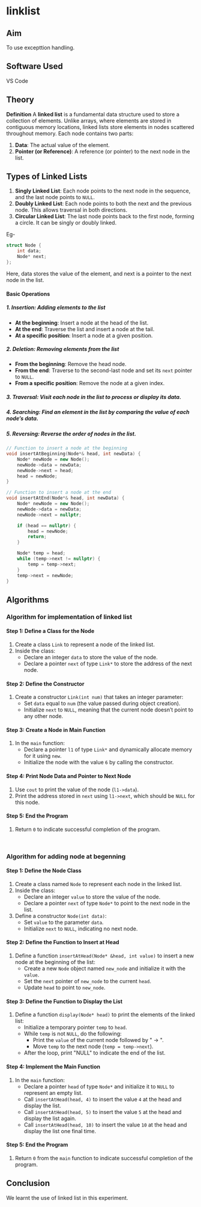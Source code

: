 # linklist
## Aim 
To use excepttion handling.

## Software Used 
VS Code

## Theory
**Definition**
A **linked list** is a fundamental data structure used to store a collection of elements. Unlike arrays, where elements are stored in contiguous memory locations, linked lists store elements in nodes scattered throughout memory. Each node contains two parts:

1. **Data**: The actual value of the element.
2. **Pointer (or Reference)**: A reference (or pointer) to the next node in the list.

## Types of Linked Lists
1. **Singly Linked List**: Each node points to the next node in the sequence, and the last node points to `NULL`.
2. **Doubly Linked List**: Each node points to both the next and the previous node. This allows traversal in both directions.
3. **Circular Linked List**: The last node points back to the first node, forming a circle. It can be singly or doubly linked.

Eg-
```cpp
struct Node {
    int data;
    Node* next;
};
```

Here, data stores the value of the element, and next is a pointer to the next node in the list.
#### Basic Operations

##### 1. Insertion: Adding elements to the list

- **At the beginning**: Insert a node at the head of the list.
- **At the end**: Traverse the list and insert a node at the tail.
- **At a specific position**: Insert a node at a given position.

##### 2. Deletion: Removing elements from the list

- **From the beginning**: Remove the head node.
- **From the end**: Traverse to the second-last node and set its `next` pointer to `NULL`.
- **From a specific position**: Remove the node at a given index.

##### 3. Traversal: Visit each node in the list to process or display its data.

##### 4. Searching: Find an element in the list by comparing the value of each node’s data.

##### 5. Reversing: Reverse the order of nodes in the list.

```cpp
// Function to insert a node at the beginning
void insertAtBeginning(Node*& head, int newData) {
    Node* newNode = new Node();
    newNode->data = newData;
    newNode->next = head;
    head = newNode;
}
```
```cpp
// Function to insert a node at the end
void insertAtEnd(Node*& head, int newData) {
    Node* newNode = new Node();
    newNode->data = newData;
    newNode->next = nullptr;

    if (head == nullptr) {
        head = newNode;
        return;
    }

    Node* temp = head;
    while (temp->next != nullptr) {
        temp = temp->next;
    }
    temp->next = newNode;
}
```

## Algorithms
### Algorithm for implementation of linked list
#### Step 1: Define a Class for the Node
1. Create a class `Link` to represent a node of the linked list.
2. Inside the class:
   - Declare an integer `data` to store the value of the node.
   - Declare a pointer `next` of type `Link*` to store the address of the next node.
   
#### Step 2: Define the Constructor
1. Create a constructor `Link(int num)` that takes an integer parameter:
   - Set `data` equal to `num` (the value passed during object creation).
   - Initialize `next` to `NULL`, meaning that the current node doesn’t point to any other node.

#### Step 3: Create a Node in Main Function
1. In the `main` function:
   - Declare a pointer `l1` of type `Link*` and dynamically allocate memory for it using `new`.
   - Initialize the node with the value `6` by calling the constructor.
   
#### Step 4: Print Node Data and Pointer to Next Node
1. Use `cout` to print the value of the node (`l1->data`).
2. Print the address stored in `next` using `l1->next`, which should be `NULL` for this node.

#### Step 5: End the Program
1. Return `0` to indicate successful completion of the program.
<br>


### Algorithm for adding node at begenning

#### Step 1: Define the Node Class
1. Create a class named `Node` to represent each node in the linked list.
2. Inside the class:
   - Declare an integer `value` to store the value of the node.
   - Declare a pointer `next` of type `Node*` to point to the next node in the list.
3. Define a constructor `Node(int data)`:
   - Set `value` to the parameter `data`.
   - Initialize `next` to `NULL`, indicating no next node.

#### Step 2: Define the Function to Insert at Head
1. Define a function `insertAtHead(Node* &head, int value)` to insert a new node at the beginning of the list:
   - Create a new `Node` object named `new_node` and initialize it with the `value`.
   - Set the `next` pointer of `new_node` to the current `head`.
   - Update `head` to point to `new_node`.

#### Step 3: Define the Function to Display the List
1. Define a function `display(Node* head)` to print the elements of the linked list:
   - Initialize a temporary pointer `temp` to `head`.
   - While `temp` is not `NULL`, do the following:
     - Print the `value` of the current node followed by " -> ".
     - Move `temp` to the next node (`temp = temp->next`).
   - After the loop, print "NULL" to indicate the end of the list.

#### Step 4: Implement the Main Function
1. In the `main` function:
   - Declare a pointer `head` of type `Node*` and initialize it to `NULL` to represent an empty list.
   - Call `insertAtHead(head, 4)` to insert the value `4` at the head and display the list.
   - Call `insertAtHead(head, 5)` to insert the value `5` at the head and display the list again.
   - Call `insertAtHead(head, 10)` to insert the value `10` at the head and display the list one final time.

#### Step 5: End the Program
1. Return `0` from the `main` function to indicate successful completion of the program.

## Conclusion
We learnt the use of linked list in this experiment.
